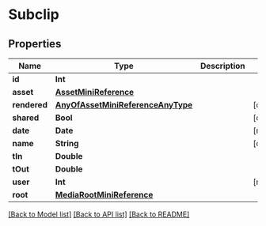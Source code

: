# Subclip

## Properties

Name | Type | Description | Notes
------------ | ------------- | ------------- | -------------
**id** | **Int** |  | 
**asset** | [**AssetMiniReference**](AssetMiniReference.md) |  | 
**rendered** | [**AnyOfAssetMiniReferenceAnyType**](AnyOfAssetMiniReferenceAnyType.md) |  | [optional] 
**shared** | **Bool** |  | [optional] 
**date** | **Date** |  | [readonly] 
**name** | **String** |  | [optional] 
**tIn** | **Double** |  | 
**tOut** | **Double** |  | 
**user** | **Int** |  | [readonly] 
**root** | [**MediaRootMiniReference**](MediaRootMiniReference.md) |  | 

[[Back to Model list]](../README.md#documentation-for-models) [[Back to API list]](../README.md#documentation-for-api-endpoints) [[Back to README]](../README.md)


